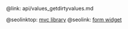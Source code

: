 @link: api/values_getdirtyvalues.md

@seolinktop: [mvc library](https://webix.com)
@seolink: [form widget](https://webix.com/widget/form/)